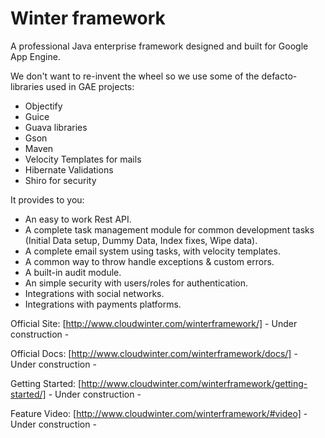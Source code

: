 Winter framework
================

A professional Java enterprise framework designed and built for Google App Engine.

We don't want to re-invent the wheel so we use some of the defacto-libraries used in GAE projects:
* Objectify
* Guice
* Guava libraries
* Gson
* Maven
* Velocity Templates for mails
* Hibernate Validations
* Shiro for security

It provides to you:
* An easy to work Rest API. 
* A complete task management module for common development tasks (Initial Data setup, Dummy Data, Index fixes, Wipe data).
* A complete email system using tasks, with velocity templates. 
* A common way to throw handle exceptions & custom errors.
* A built-in audit module.
* An simple security with users/roles for authentication.
* Integrations with social networks.  
* Integrations with payments platforms.

Official Site: [http://www.cloudwinter.com/winterframework/] - Under construction -

Official Docs: [http://www.cloudwinter.com/winterframework/docs/] - Under construction - 

Getting Started: [http://www.cloudwinter.com/winterframework/getting-started/] - Under construction - 

Feature Video: [http://www.cloudwinter.com/winterframework/#video] - Under construction -
